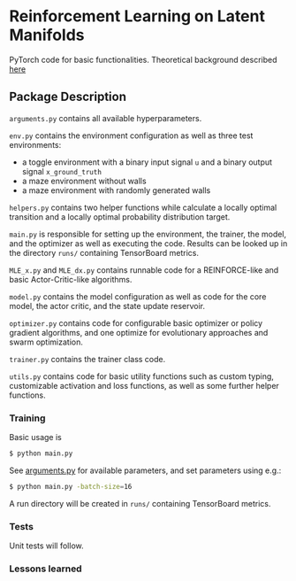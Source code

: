 # Reinforcement Learning on Latent Manifolds

PyTorch code for basic functionalities. Theoretical background described [here](https://github.com/sebvoigtlaender/state_rl_basics/blob/main/log.pdf)

## Package Description

`arguments.py` contains all available hyperparameters.

`env.py` contains the environment configuration as well as three test environments:
*   a toggle environment with a binary input signal `u` and a binary output signal `x_ground_truth`
*   a maze environment without walls
*   a maze environment with randomly generated walls

`helpers.py` contains two helper functions while calculate a locally optimal transition and a locally optimal probability distribution target.

`main.py` is responsible for setting up the environment, the trainer, the model, and the optimizer as well as executing the code. Results can be looked up in the directory `runs/` containing TensorBoard metrics.

`MLE_x.py` and `MLE_dx.py` contains runnable code for a REINFORCE-like and basic Actor-Critic-like algorithms.

`model.py` contains the model configuration as well as code for the core model, the actor critic, and the state update reservoir.

`optimizer.py` contains code for configurable basic optimizer or policy gradient algorithms, and one optimize for evolutionary approaches and swarm optimization.

`trainer.py` contains the trainer class code.

`utils.py` contains code for basic utility functions such as custom typing, customizable activation and loss functions, as well as some further helper functions.

### Training

Basic usage is

```bash
$ python main.py
```

See [arguments.py](https://github.com/sebvoigtlaender/state_rl_basics/blob/main/arguments.py) for available parameters, and set parameters using e.g.:

```bash
$ python main.py -batch-size=16
```

A run directory will be created in `runs/` containing TensorBoard metrics.

### Tests

Unit tests will follow.

### Lessons learned